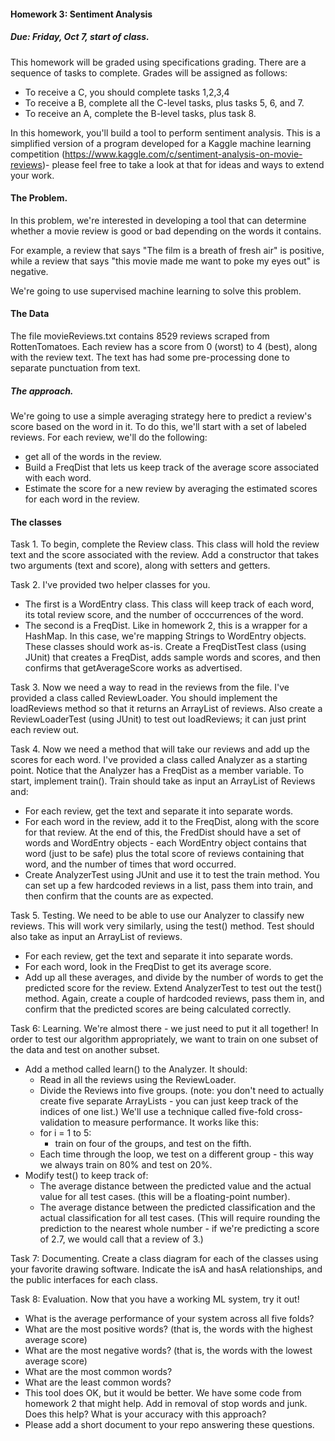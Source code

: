 #### Homework 3: Sentiment Analysis

##### Due: Friday, Oct 7, start of class.


This homework will be graded using specifications grading. There are a sequence of tasks to complete. Grades will be assigned as follows:

- To receive a C, you should complete tasks 1,2,3,4
- To receive a B, complete all the C-level tasks, plus tasks 5, 6, and 7.
- To receive an A, complete the B-level tasks, plus task 8.

In this homework, you'll build a tool to perform sentiment analysis.
This is a simplified version of a program developed for a Kaggle machine learning competition (https://www.kaggle.com/c/sentiment-analysis-on-movie-reviews)- please feel free to take a look at that for ideas and ways to extend your work.

#### The Problem.

In this problem, we're interested in developing a tool that can determine whether a movie review is good or bad depending on the words it contains.

For example, a review that says "The film is a breath of fresh air" is positive, while a review that says "this movie made me want to poke my eyes out" is negative.

We're going to use supervised machine learning to solve this problem.

#### The Data

The file movieReviews.txt contains 8529 reviews scraped from RottenTomatoes. Each review has a score from 0 (worst) to 4 (best), along with the review text. The text has had some pre-processing done to separate punctuation from text.

##### The approach.

We're going to use a simple averaging strategy here to predict a review's score based on the word in it.
To do this, we'll start with a set of labeled reviews. For each review, we'll do the following:
- get all of the words in the review.
- Build a FreqDist that lets us keep track of the average score associated with each word.
- Estimate the score for a new review by averaging the estimated scores for each word in the review.

#### The classes

Task 1. To begin, complete the Review class. This class will hold the review text and the score associated with the review. Add a constructor that takes two arguments (text and score), along with setters and getters.

Task 2. I've provided two helper classes for you.
- The first is a WordEntry class. This class will keep track of each word, its total review score, and the number of occcurrences of the word.
- The second is a FreqDist. Like in homework 2, this is a wrapper for a HashMap. In this case, we're mapping Strings to WordEntry objects.
These classes should work as-is. Create a FreqDistTest class (using JUnit) that creates a FreqDist, adds sample words and scores, and then confirms that getAverageScore works as advertised.

Task 3. Now we need a way to read in the reviews from the file. I've provided a class called ReviewLoader. You should implement the loadReviews method so that it returns an  ArrayList<Review> of reviews. Also create a ReviewLoaderTest (using JUnit) to test out loadReviews; it can just print each review out.

Task 4. Now we need a method that will take our reviews and add up the scores for each word.
I've provided a class called Analyzer as a starting point. Notice that the Analyzer has a FreqDist as a member variable.
To start, implement train(). Train should take as input an ArrayList of Reviews and:
- For each review, get the text and separate it into separate words.
- For each word in the review, add it to the FreqDist, along with the score for that review.
  At the end of this, the FredDist should have a set of words and WordEntry objects - each WordEntry object contains that word (just to be safe) plus the total score of reviews containing that word, and the number of times that word occurred.
- Create AnalyzerTest using JUnit and use it to test the train method. You can set up a few hardcoded reviews in a list, pass them into train, and then confirm that the counts are as expected.

Task 5. Testing. We need to be able to use our Analyzer to classify new reviews. This will work very similarly, using the test() method. Test should also take as input an ArrayList of reviews.
- For each review, get the text and separate it into separate words.
- For each word, look in the FreqDist to get its average score.
- Add up all these averages, and divide by the number of words to get the predicted score for the review.
  Extend AnalyzerTest to test out the test() method. Again, create a couple of hardcoded reviews, pass them in, and confirm that the predicted scores are being calculated correctly.

Task 6: Learning. We're almost there - we just need to put it all together!
In order to test our algorithm appropriately, we want to train on one subset of the data and test on another subset.
- Add a method called learn() to the Analyzer. It should:
    - Read in all the reviews using the ReviewLoader.
    - Divide the Reviews into five groups. (note: you don't need to actually create five separate ArrayLists - you can just keep track of the indices of one list.) We'll use a technique called five-fold cross-validation to measure performance. It works like this:
    - for i = 1 to 5:
        - train on four of the groups, and test on the fifth.
    - Each time through the loop, we test on a different group - this way we always train on 80% and test on 20%.
- Modify test() to keep track of:
    - The average distance between the predicted value and the actual value for all test cases. (this will be a floating-point number).
    - The average distance between the predicted classification and the actual classification for all test cases. (This will require rounding the prediction to the nearest whole number - if we're predicting a score of 2.7, we would call that a review of 3.)

Task 7: Documenting. Create a class diagram for each of the classes using your favorite drawing software. Indicate the isA and hasA relationships, and the public interfaces for each class.

Task 8: Evaluation. Now that you have a working ML system, try it out!
- What is the average performance of your system across all five folds?
- What are the most positive words? (that is, the words with the highest average score)
- What are the most negative words? (that is, the words with the lowest average score)
- What are the most common words?
- What are the least common words?
- This tool does OK, but it would be better. We have some code from homework 2 that might help. Add in removal of stop words and junk. Does this help? What is your accuracy with this approach?
- Please add a short document to your repo answering these questions.

